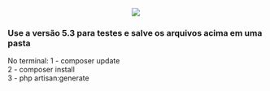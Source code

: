 <p align="center"><img src="https://laravel.com/assets/img/components/logo-laravel.svg"></p>

<p align="center">



<h3>Use a versão 5.3 para testes e salve os arquivos acima em uma pasta </h3
 <p>No terminal:
    1 - composer update<br>
    2 - composer install<br>
    3 - php artisan:generate</p>
